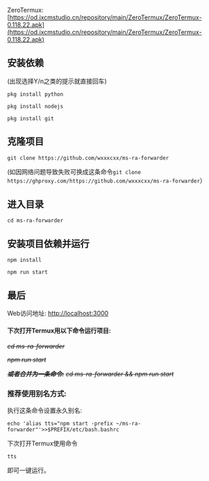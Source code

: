 ZeroTermux: [https://od.ixcmstudio.cn/repository/main/ZeroTermux/ZeroTermux-0.118.22.apk](https://od.ixcmstudio.cn/repository/main/ZeroTermux/ZeroTermux-0.118.22.apk)

## 安装依赖
(出现选择Y/n之类的提示就直接回车)

`pkg install python`

`pkg install nodejs`

`pkg install git`

## 克隆项目
`git clone https://github.com/wxxxcxx/ms-ra-forwarder`

(如因网络问题导致失败可换成这条命令`git clone https://ghproxy.com/https://github.com/wxxxcxx/ms-ra-forwarder`）

## 进入目录
`cd ms-ra-forwarder`

## 安装项目依赖并运行
`npm install`

`npm run start`

## 最后
Web访问地址: [http://localhost:3000](http://localhost:3000)

#### 下次打开Termux用以下命令运行项目:

*~~cd ms-ra-forwarder~~*

*~~npm run start~~*

***~~或者合并为一条命令:~~***
*~~cd ms-ra-forwarder && npm run start~~*

### 推荐使用别名方式:

执行这条命令设置永久别名:

`echo 'alias tts="npm start -prefix ~/ms-ra-forwarder"'>>$PREFIX/etc/bash.bashrc`

下次打开Termux使用命令

`tts`

即可一键运行。

